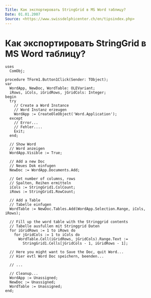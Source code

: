 ```yaml
---
Title: Как экспортировать StringGrid в MS Word таблицу?
Date: 01.01.2007
Source: <https://www.swissdelphicenter.ch/en/tipsindex.php>
---
```



Как экспортировать StringGrid в MS Word таблицу?
================================================


    uses 
      ComObj; 
     
    procedure TForm1.Button1Click(Sender: TObject); 
    var 
      WordApp, NewDoc, WordTable: OLEVariant; 
      iRows, iCols, iGridRows, jGridCols: Integer; 
    begin 
      try 
        // Create a Word Instance 
        // Word Instanz erzeugen 
        WordApp := CreateOleObject('Word.Application'); 
      except 
        // Error... 
        // Fehler.... 
        Exit; 
      end; 
     
      // Show Word 
      // Word anzeigen 
      WordApp.Visible := True; 
     
      // Add a new Doc 
      // Neues Dok einfugen 
      NewDoc := WordApp.Documents.Add; 
     
      // Get number of columns, rows 
      // Spalten, Reihen ermitteln 
      iCols := StringGrid1.ColCount; 
      iRows := StringGrid1.RowCount; 
     
      // Add a Table 
      // Tabelle einfugen 
      WordTable := NewDoc.Tables.Add(WordApp.Selection.Range, iCols, iRows); 
     
      // Fill up the word table with the Stringgrid contents 
      // Tabelle ausfullen mit Stringgrid Daten 
      for iGridRows := 1 to iRows do 
        for jGridCols := 1 to iCols do 
          WordTable.Cell(iGridRows, jGridCols).Range.Text := 
            StringGrid1.Cells[jGridCols - 1, iGridRows - 1]; 
     
      // Here you might want to Save the Doc, quit Word... 
      // Hier evtl Word Doc speichern, beenden... 
     
      // ... 
     
      // Cleanup... 
      WordApp := Unassigned; 
      NewDoc := Unassigned; 
      WordTable := Unassigned; 
    end; 

